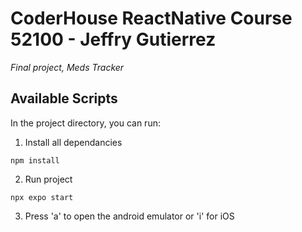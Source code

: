 # CoderHouse ReactNative Course 52100 - Jeffry Gutierrez

_Final project, Meds Tracker_

## Available Scripts

In the project directory, you can run:

1. Install all dependancies
```
npm install
```

2. Run project
```
npx expo start
```

3. Press 'a' to open the android emulator or 'i' for iOS
